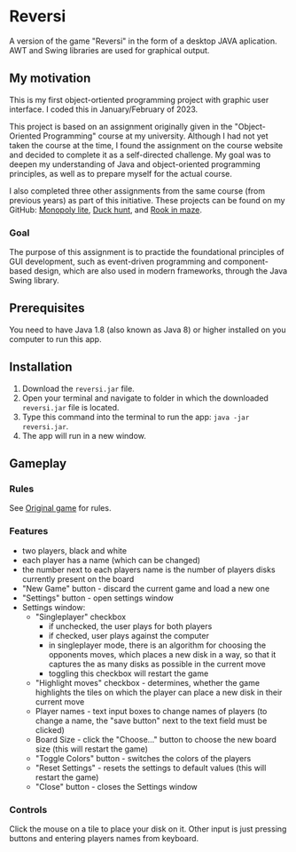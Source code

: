 
# Reversi

A version of the game "Reversi" in the form of a desktop JAVA aplication. AWT and Swing libraries are used for graphical output.

## My motivation
This is my first object-ortiented programming project with graphic user interface. I coded this in January/February of 2023.

This project is based on an assignment originally given in the "Object-Oriented Programming" course at my university.
Although I had not yet taken the course at the time, I found the assignment on the course website and decided to complete it as a self-directed challenge.
My goal was to deepen my understanding of Java and object-oriented programming principles, as well as to prepare myself for the actual course.

I also completed three other assignments from the same course (from previous years) as part of this initiative. 
These projects can be found on my GitHub: [Monopoly lite](https://github.com/amj-j/monopoly-lite-java), [Duck hunt](https://github.com/amj-j/duck-hunt-java), and [Rook in maze](https://github.com/amj-j/rook-in-maze-java).

### Goal
The purpose of this assignment is to practide the foundational principles of GUI development, such as event-driven programming and component-based design, which are also used in modern frameworks, through the Java Swing library.

## Prerequisites
You need to have Java 1.8 (also known as Java 8) or higher installed on you computer to run this app.

## Installation
1. Download the ```reversi.jar``` file.
2. Open your terminal and navigate to folder in which the downloaded ```reversi.jar``` file is located.
3. Type this command into the terminal to run the app: ```java -jar reversi.jar```.
4. The app will run in a new window.

## Gameplay
### Rules
See [Original game](https://cardgames.io/reversi/) for rules.

### Features
- two players, black and white
- each player has a name (which can be changed)
- the number next to each players name is the number of players disks currently present on the board
- "New Game" button - discard the current game and load a new one
- "Settings" button - open settings window
- Settings window:
  - "Singleplayer" checkbox
    - if unchecked, the user plays for both players
    - if checked, user plays against the computer
    - in singleplayer mode, there is an algorithm for choosing the opponents moves, which places a new disk in a way, so that it captures the as many disks as possible in the current move
    - toggling this checkbox will restart the game
  - "Highlight moves" checkbox - determines, whether the game highlights the tiles on which the player can place a new disk in their current move
  - Player names - text input boxes to change names of players (to change a name, the "save button" next to the text field must be clicked)
  - Board Size - click the "Choose..." button to choose the new board size (this will restart the game)
  - "Toggle Colors" button - switches the colors of the players
  - "Reset Settings" - resets the settings to default values (this will restart the game)
  - "Close" button - closes the Settings window
 
### Controls
Click the mouse on a tile to place your disk on it. Other input is just pressing buttons and entering players names from keyboard.

